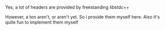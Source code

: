 Yes, a lot of headers are provided by freestanding libstdc++

However, a ton aren't, or aren't yet. So i provide them myself here.
Also it's quite fun to implement them myself